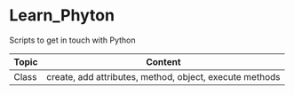 # Learn_Phyton
Scripts to get in touch with Python

|Topic|Content  |
|--|--|
| Class | create, add attributes, method, object, execute methods |
